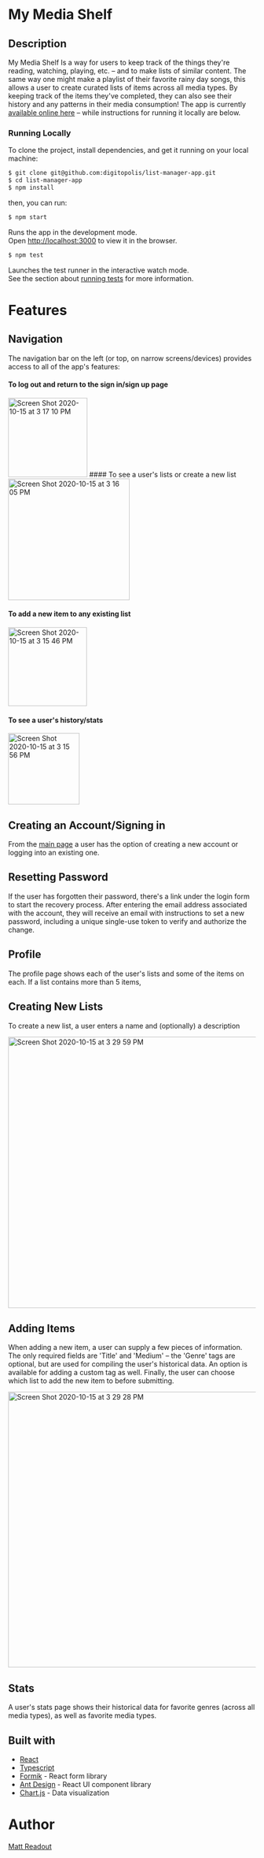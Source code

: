 # My Media Shelf

## Description

My Media Shelf Is a way for users to keep track of the things they're reading, watching, playing, etc. – and to make lists of similar content. The same way one might make a playlist of their favorite rainy day songs, this allows a user to create curated lists of items across all media types. By keeping track of the items they've completed, they can also see their history and any patterns in their media consumption! The app is currently [available online here](https://mm-list-manager-app.herokuapp.com/) – while instructions for running it locally are below.

### Running Locally

To clone the project, install dependencies, and get it running on your local machine:

```bash
$ git clone git@github.com:digitopolis/list-manager-app.git
$ cd list-manager-app
$ npm install
```

then, you can run:

```bash
$ npm start
```

Runs the app in the development mode.<br />
Open [http://localhost:3000](http://localhost:3000) to view it in the browser.

```bash
$ npm test
```

Launches the test runner in the interactive watch mode.<br />
See the section about [running tests](https://facebook.github.io/create-react-app/docs/running-tests) for more information.

# Features

## Navigation

The navigation bar on the left (or top, on narrow screens/devices) provides access to all of the app's features:

#### To log out and return to the sign in/sign up page

<img width="161" alt="Screen Shot 2020-10-15 at 3 17 10 PM" src="https://user-images.githubusercontent.com/41033651/96192233-74da2b80-0efa-11eb-84b8-f5ae1273854e.png">
#### To see a user's lists or create a new list

<img width="247" alt="Screen Shot 2020-10-15 at 3 16 05 PM" src="https://user-images.githubusercontent.com/41033651/96192025-144aee80-0efa-11eb-8c3f-93d2523e2813.png">

#### To add a new item to any existing list

<img width="160" alt="Screen Shot 2020-10-15 at 3 15 46 PM" src="https://user-images.githubusercontent.com/41033651/96192129-35abda80-0efa-11eb-9593-ffdd9bf485e1.png">

#### To see a user's history/stats

<img width="145" alt="Screen Shot 2020-10-15 at 3 15 56 PM" src="https://user-images.githubusercontent.com/41033651/96192191-5e33d480-0efa-11eb-9759-e7f0b0c832b9.png">

## Creating an Account/Signing in

From the [main page](https://mm-list-manager-app.herokuapp.com/) a user has the option of creating a new account or logging into an existing one.

## Resetting Password

If the user has forgotten their password, there's a link under the login form to start the recovery process. After entering the email address associated with the account, they will receive an email with instructions to set a new password, including a unique single-use token to verify and authorize the change.

## Profile

The profile page shows each of the user's lists and some of the items on each. If a list contains more than 5 items,

## Creating New Lists

To create a new list, a user enters a name and (optionally) a description

<img width="551" alt="Screen Shot 2020-10-15 at 3 29 59 PM" src="https://user-images.githubusercontent.com/41033651/96192759-8ff96b00-0efb-11eb-96dd-4518e84655fa.png">

## Adding Items

When adding a new item, a user can supply a few pieces of information. The only required fields are 'Title' and 'Medium' – the 'Genre' tags are optional, but are used for compiling the user's historical data. An option is available for adding a custom tag as well. Finally, the user can choose which list to add the new item to before submitting.

<img width="560" alt="Screen Shot 2020-10-15 at 3 29 28 PM" src="https://user-images.githubusercontent.com/41033651/96192788-a1427780-0efb-11eb-8be6-5f97d82b252e.png">

## Stats

A user's stats page shows their historical data for favorite genres (across all media types), as well as favorite media types.

## Built with

- [React](https://reactjs.org/)
- [Typescript](https://www.typescriptlang.org/)
- [Formik](https://formik.org/) - React form library
- [Ant Design](https://ant.design/) - React UI component library
- [Chart.js](https://www.chartjs.org/) - Data visualization

# Author

[Matt Readout](https://github.com/digitopolis)
